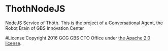 # ThothNodeJS
NodeJS Service of Thoth. This is the project of a Conversational Agent, the Robot Brain of GBS Innovation Center

#License
Copyright 2016 GCG GBS CTO Office under [the Apache 2.0 license](LICENSE).
